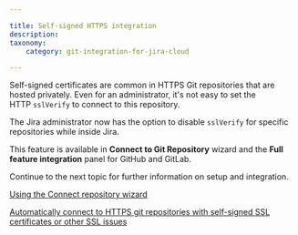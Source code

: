 ```yaml
---

title: Self-signed HTTPS integration
description:
taxonomy:
    category: git-integration-for-jira-cloud

---
```

Self-signed certificates are common in HTTPS Git repositories that are hosted privately. Even for an administrator, it's not easy to set the HTTP `sslVerify` to connect to this repository.

The Jira administrator now has the option to disable `sslVerify` for specific repositories while inside Jira.

This feature is available in **Connect to Git Repository** wizard and the **Full feature integration** panel for GitHub and GitLab.

Continue to the next topic for further information on setup and integration.

[Using the Connect repository wizard](/git-integration-for-jira-cloud/using-the-single-git-integration-wizard-gij-cloud)

[Automatically connect to HTTPS git repositories with self-signed SSL certificates or other SSL issues](/git-integration-for-jira-cloud/automatically-connect-to-https-git-repositories-with-self-signed-ssl-certificates-or-other-ssl-issues-gij-cloud)

